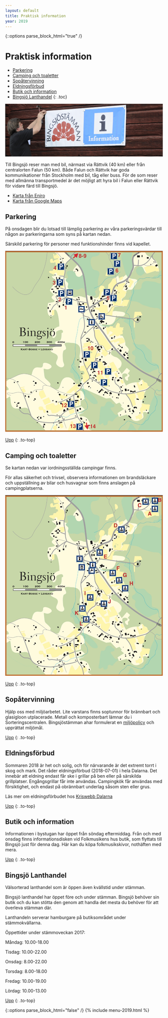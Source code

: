 ```yaml
---
layout: default
title: Praktisk information
year: 2019
---
```


{::options parse_block_html="true" /}
<div class="glacier">

# Praktisk information

- [Parkering](#parkering)
- [Camping och toaletter](#camping-och-toaletter)
- [Sopåtervinning](#soptervinning)
- [Eldningsförbud](#eldningsfrbud)
- [Butik och information](#butik-och-information)
- [Bingsjö Lanthandel](#bingsj-lanthandel)
{: .toc}

![](/img/page/info.jpg)

Till Bingsjö reser man med bil, närmast via Rättvik (40 km) eller från centralorten Falun (50 km). Både Falun och Rättvik har goda kommunikationer från Stockholm med bil, tåg eller buss. För de som reser med allmänna transportmedel är det möjligt att hyra bil i Falun eller Rättvik för vidare färd till Bingsjö.

- [Karta från Eniro](http://kartor.eniro.se/m/a5O9d)
- [Karta från Google Maps](https://www.google.se/maps/place/Bingsjö,+790+26+Enviken/@61.0264385,15.6299413,12z/)

## Parkering

På onsdagen blir du lotsad till lämplig parkering av våra parkeringsvärdar till någon av parkeringarna som syns på kartan nedan.

Särskild parkering för personer med funktionshinder finns vid kapellet.

![](/img/karta-parkering_2016.jpg)

[Upp](#praktisk-information)
{: .to-top}

## Camping och toaletter

Se kartan nedan var iordningsställda campingar finns.

För allas säkerhet och trivsel, observera informationen om brandsläckare och uppställning av bilar och husvagnar som finns anslagen på campingplatserna.

![](/img/karta-camping_2016.jpg)

[Upp](#praktisk-information)
{: .to-top}


## Sopåtervinning
Hjälp oss med miljöarbetet. Lite varstans finns soptunnor för brännbart och glasigloon utplacerade. Metall och komposterbart lämnar du i Sorteringscentralen. Bingsjöstämman ahar formulerat en [miljöpolicy](/miljopolicy) och upprättat miljömål.

[Upp](#praktisk-information)
{: .to-top}


## Eldningsförbud
Sommaren 2018 är het och solig, och för närvarande är det extremt torrt i skog och mark. Det råder eldningsförbud (2018-07-01) i hela Dalarna. Det innebär att eldning endast får ske i grillar på ben eller på särskilda grillplatser. Engångsgrillar får inte användas. Campingkök får användas med försiktighet, och endast på obrännbart underlag såsom sten eller grus.

Läs mer om eldningsförbudet hos [Kriswebb Dalarna](http://kriswebb.dalarna.se/Sv/brandriskprognoser/Pages/default.aspx)

[Upp](#praktisk-information)
{: .to-top}


## Butik och information

Informationen i bystugan har öppet från söndag eftermiddag. Från och med ons­dag finns informationsdisken vid Folkmusikens hus butik, som  flyttats till Bingsjö just för denna dag. Här kan du köpa folkmusik­skivor, nothäften med mera.

[Upp](#praktisk-information)
{: .to-top}


## Bingsjö Lanthandel

Välsorterad lanthandel som är öppen även kvälls­tid under stämman.

Bingsjö lanthandel har öppet före och under stämman. Bingsjö behöver sin butik och du kan stötta den genom att handla det mesta du behöver för att överleva stämman där.

Lanthandeln serverar hamburgare på butiksområdet under stämmokvällarna.

Öppettider under stämmoveckan 2017:

Måndag: 10.00-18.00

Tisdag: 10.00-22.00

Onsdag: 8.00-22.00

Torsdag: 8.00-18.00

Fredag: 10.00-19.00

Lördag: 10.00-13.00


[Upp](#praktisk-information)
{: .to-top}


{::options parse_block_html="false" /}
{% include menu-2019.html %}

</div>
